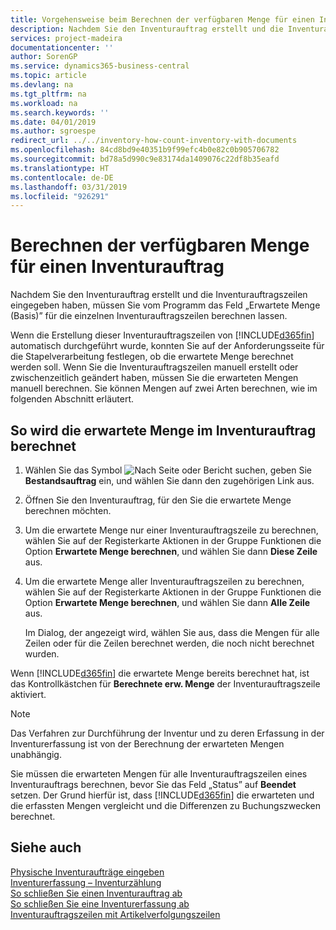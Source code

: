 ```yaml
---
title: Vorgehensweise beim Berechnen der verfügbaren Menge für einen Inventurauftrag
description: Nachdem Sie den Inventurauftrag erstellt und die Inventurauftragszeilen eingegeben haben, müssen Sie vom Programm das Feld „Erwartete Menge (Basis)” für die einzelnen Inventurauftragszeilen berechnen lassen.
services: project-madeira
documentationcenter: ''
author: SorenGP
ms.service: dynamics365-business-central
ms.topic: article
ms.devlang: na
ms.tgt_pltfrm: na
ms.workload: na
ms.search.keywords: ''
ms.date: 04/01/2019
ms.author: sgroespe
redirect_url: ../../inventory-how-count-inventory-with-documents
ms.openlocfilehash: 84cd8bd9e40351b9f99efc4b0e82c0b905706782
ms.sourcegitcommit: bd78a5d990c9e83174da1409076c22df8b35eafd
ms.translationtype: HT
ms.contentlocale: de-DE
ms.lasthandoff: 03/31/2019
ms.locfileid: "926291"
---
```

# <a name="calculate-quantity-on-hand-for-a-physical-inventory-order"></a>Berechnen der verfügbaren Menge für einen Inventurauftrag
Nachdem Sie den Inventurauftrag erstellt und die Inventurauftragszeilen eingegeben haben, müssen Sie vom Programm das Feld „Erwartete Menge (Basis)” für die einzelnen Inventurauftragszeilen berechnen lassen.  

Wenn die Erstellung dieser Inventurauftragszeilen von [!INCLUDE[d365fin](../../includes/d365fin_md.md)] automatisch durchgeführt wurde, konnten Sie auf der Anforderungsseite für die Stapelverarbeitung festlegen, ob die erwartete Menge berechnet werden soll. Wenn Sie die Inventurauftragszeilen manuell erstellt oder zwischenzeitlich geändert haben, müssen Sie die erwarteten Mengen manuell berechnen. Sie können Mengen auf zwei Arten berechnen, wie im folgenden Abschnitt erläutert.  

## <a name="to-calculate-the-expected-quantity-on-the-physical-inventory-order"></a>So wird die erwartete Menge im Inventurauftrag berechnet  

1.  Wählen Sie das Symbol ![Nach Seite oder Bericht suchen](../../media/ui-search/search_small.png "Symbol „Nach Seite oder Bericht suchen”"), geben Sie **Bestandsauftrag** ein, und wählen Sie dann den zugehörigen Link aus.  
2.  Öffnen Sie den Inventurauftrag, für den Sie die erwartete Menge berechnen möchten.  
3.  Um die erwartete Menge nur einer Inventurauftragszeile zu berechnen, wählen Sie auf der Registerkarte Aktionen in der Gruppe Funktionen die Option **Erwartete Menge berechnen**, und wählen Sie dann **Diese Zeile** aus.  
4.  Um die erwartete Menge aller Inventurauftragszeilen zu berechnen, wählen Sie auf der Registerkarte Aktionen in der Gruppe Funktionen die Option **Erwartete Menge berechnen**, und wählen Sie dann **Alle Zeile** aus.  

    Im Dialog, der angezeigt wird, wählen Sie aus, dass die Mengen für alle Zeilen oder für die Zeilen berechnet werden, die noch nicht berechnet wurden.  

Wenn [!INCLUDE[d365fin](../../includes/d365fin_md.md)] die erwartete Menge bereits berechnet hat, ist das Kontrollkästchen für **Berechnete erw. Menge** der Inventurauftragszeile aktiviert.  

> [!NOTE]  
>  Das Verfahren zur Durchführung der Inventur und zu deren Erfassung in der Inventurerfassung ist von der Berechnung der erwarteten Mengen unabhängig.  

Sie müssen die erwarteten Mengen für alle Inventurauftragszeilen eines Inventurauftrags berechnen, bevor Sie das Feld „Status” auf **Beendet** setzen. Der Grund hierfür ist, dass [!INCLUDE[d365fin](../../includes/d365fin_md.md)] die erwarteten und die erfassten Mengen vergleicht und die Differenzen zu Buchungszwecken berechnet.  

## <a name="see-also"></a>Siehe auch  
 [Physische Inventuraufträge eingeben](how-to-enter-physical-inventory-orders.md)   
 [Inventurerfassung – Inventurzählung](physical-inventory-recording-counting-physical-inventory.md)   
 [So schließen Sie einen Inventurauftrag ab](how-to-finish-a-physical-inventory-order.md)   
 [So schließen Sie eine Inventurerfassung ab](how-to-finish-a-physical-inventory-recording.md)   
 [Inventurauftragszeilen mit Artikelverfolgungszeilen](physical-inventory-order-lines-with-item-tracking-lines.md)  
 
